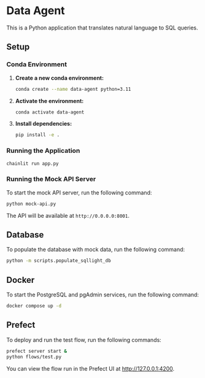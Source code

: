 # Data Agent

This is a Python application that translates natural language to SQL queries.

## Setup

### Conda Environment

1.  **Create a new conda environment:**
    ```bash
    conda create --name data-agent python=3.11
    ```

2.  **Activate the environment:**
    ```bash
    conda activate data-agent
    ```

3.  **Install dependencies:**
    ```bash
    pip install -e .
    ```

### Running the Application

```bash
chainlit run app.py
```

### Running the Mock API Server

To start the mock API server, run the following command:

```bash
python mock-api.py
```

The API will be available at `http://0.0.0.0:8001`.


## Database

To populate the database with mock data, run the following command:

```bash
python -m scripts.populate_sqllight_db
```

## Docker

To start the PostgreSQL and pgAdmin services, run the following command:

```bash
docker compose up -d
```

## Prefect

To deploy and run the test flow, run the following commands:

```bash
prefect server start &
python flows/test.py
```

You can view the flow run in the Prefect UI at http://127.0.0.1:4200.
